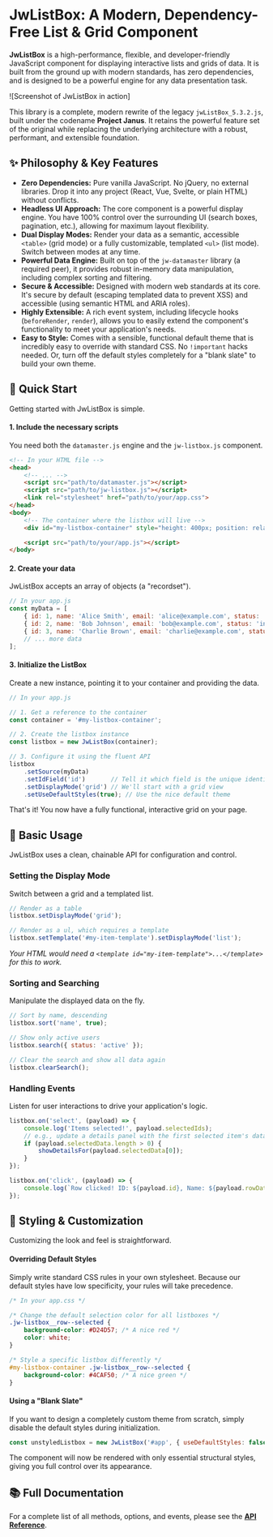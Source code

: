 # JwListBox: A Modern, Dependency-Free List & Grid Component

**JwListBox** is a high-performance, flexible, and developer-friendly JavaScript component for displaying interactive lists and grids of data. It is built from the ground up with modern standards, has zero dependencies, and is designed to be a powerful engine for any data presentation task.

![Screenshot of JwListBox in action] <!-- Placeholder for a future screenshot -->

This library is a complete, modern rewrite of the legacy `jwListBox_5.3.2.js`, built under the codename **Project Janus**. It retains the powerful feature set of the original while replacing the underlying architecture with a robust, performant, and extensible foundation.

## ✨ Philosophy & Key Features

-   **Zero Dependencies:** Pure vanilla JavaScript. No jQuery, no external libraries. Drop it into any project (React, Vue, Svelte, or plain HTML) without conflicts.
-   **Headless UI Approach:** The core component is a powerful display engine. You have 100% control over the surrounding UI (search boxes, pagination, etc.), allowing for maximum layout flexibility.
-   **Dual Display Modes:** Render your data as a semantic, accessible `<table>` (grid mode) or a fully customizable, templated `<ul>` (list mode). Switch between modes at any time.
-   **Powerful Data Engine:** Built on top of the `jw-datamaster` library (a required peer), it provides robust in-memory data manipulation, including complex sorting and filtering.
-   **Secure & Accessible:** Designed with modern web standards at its core. It's secure by default (escaping templated data to prevent XSS) and accessible (using semantic HTML and ARIA roles).
-   **Highly Extensible:** A rich event system, including lifecycle hooks (`beforeRender`, `render`), allows you to easily extend the component's functionality to meet your application's needs.
-   **Easy to Style:** Comes with a sensible, functional default theme that is incredibly easy to override with standard CSS. No `!important` hacks needed. Or, turn off the default styles completely for a "blank slate" to build your own theme.

## 🚀 Quick Start

Getting started with JwListBox is simple.

#### 1. Include the necessary scripts

You need both the `datamaster.js` engine and the `jw-listbox.js` component.

```html
<!-- In your HTML file -->
<head>
    <!-- ... -->
    <script src="path/to/datamaster.js"></script>
    <script src="path/to/jw-listbox.js"></script>
    <link rel="stylesheet" href="path/to/your/app.css">
</head>
<body>
    <!-- The container where the listbox will live -->
    <div id="my-listbox-container" style="height: 400px; position: relative;"></div>

    <script src="path/to/your/app.js"></script>
</body>
```

#### 2. Create your data

JwListBox accepts an array of objects (a "recordset").

```javascript
// In your app.js
const myData = [
    { id: 1, name: 'Alice Smith', email: 'alice@example.com', status: 'active' },
    { id: 2, name: 'Bob Johnson', email: 'bob@example.com', status: 'inactive' },
    { id: 3, name: 'Charlie Brown', email: 'charlie@example.com', status: 'active' }
    // ... more data
];
```

#### 3. Initialize the ListBox

Create a new instance, pointing it to your container and providing the data.

```javascript
// In your app.js

// 1. Get a reference to the container
const container = '#my-listbox-container';

// 2. Create the listbox instance
const listbox = new JwListBox(container);

// 3. Configure it using the fluent API
listbox
    .setSource(myData)
    .setIdField('id')       // Tell it which field is the unique identifier
    .setDisplayMode('grid') // We'll start with a grid view
    .setUseDefaultStyles(true); // Use the nice default theme
```

That's it! You now have a fully functional, interactive grid on your page.

## 📖 Basic Usage

JwListBox uses a clean, chainable API for configuration and control.

### Setting the Display Mode

Switch between a grid and a templated list.

```javascript
// Render as a table
listbox.setDisplayMode('grid');

// Render as a ul, which requires a template
listbox.setTemplate('#my-item-template').setDisplayMode('list');
```
*Your HTML would need a `<template id="my-item-template">...</template>` for this to work.*

### Sorting and Searching

Manipulate the displayed data on the fly.

```javascript
// Sort by name, descending
listbox.sort('name', true);

// Show only active users
listbox.search({ status: 'active' });

// Clear the search and show all data again
listbox.clearSearch();
```

### Handling Events

Listen for user interactions to drive your application's logic.

```javascript
listbox.on('select', (payload) => {
    console.log('Items selected!', payload.selectedIds);
    // e.g., update a details panel with the first selected item's data
    if (payload.selectedData.length > 0) {
        showDetailsFor(payload.selectedData[0]);
    }
});

listbox.on('click', (payload) => {
    console.log(`Row clicked! ID: ${payload.id}, Name: ${payload.rowData.name}`);
});
```

## 🎨 Styling & Customization

Customizing the look and feel is straightforward.

#### Overriding Default Styles

Simply write standard CSS rules in your own stylesheet. Because our default styles have low specificity, your rules will take precedence.

```css
/* In your app.css */

/* Change the default selection color for all listboxes */
.jw-listbox__row--selected {
    background-color: #D24D57; /* A nice red */
    color: white;
}

/* Style a specific listbox differently */
#my-listbox-container .jw-listbox__row--selected {
    background-color: #4CAF50; /* A nice green */
}
```

#### Using a "Blank Slate"

If you want to design a completely custom theme from scratch, simply disable the default styles during initialization.

```javascript
const unstyledListbox = new JwListBox('#app', { useDefaultStyles: false });
```
The component will now be rendered with only essential structural styles, giving you full control over its appearance.

## 📚 Full Documentation

For a complete list of all methods, options, and events, please see the **[API Reference](api-reference.md)**.